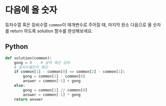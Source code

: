 # 다음에 올 숫자
등차수열 혹은 등비수열 `common`이 매개변수로 주어질 때, 마지막 원소 다음으로 올 숫자를 return 하도록 solution 함수를 완성해보세요.

## Python
```python
def solution(common):
    gong = 0    # 공차 혹은 공비
    # 등차수열인지 확인
    if common[1] - common[0] == common[2] - common[1]:
        gong = common[1] - common[0]
        answer = common[-1] + gong
    else:
        gong = common[1] // common[0]
        answer = common[-1] * gong
    return answer
```